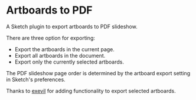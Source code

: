 # Artboards to PDF

A Sketch plugin to export artboards to PDF slideshow.

There are three option for exporting:

- Export the artboards in the current page.
- Export all artboards in the document.
- Export only the currently selected artboards.

The PDF slideshow page order is determined by the artboard export setting in Sketch's preferences. 

Thanks to [exevil](https://github.com/exevil) for adding functionality to export selected artboards.

